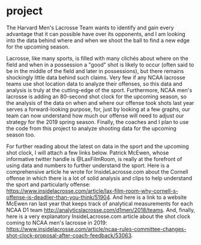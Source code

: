 # project

The Harvard Men's Lacrosse Team wants to identify and gain every advantage that it can possible have over its opponents, and I am looking into the data behind where and when we shoot the ball to find a new edge for the upcoming season.

Lacrosse, like many sports, is filled with many clichés about where on the field and when in a possession a "good" shot is likely to occur (often said to be in the middle of the field and later in possessions), but there remains shockingly little data behind such claims. Very few if any NCAA lacrosse teams use shot location data to analyze their offenses, so this data and analysis is truly at the cutting-edge of the sport. Furthermore, NCAA men's lacrosse is adding an 80-second shot clock for the upcoming season, so the analysis of the data on when and where our offense took shots last year serves a forward-looking purpose, for, just by looking at a few graphs, our team can now understand how much our offense will need to adjust our strategy for the 2019 spring season. Finally, the coaches and I plan to use the code from this project to analyze shooting data for the upcoming season too.

For further reading about the latest on data in the sport and the upcoming shot clock, I will attach a few links below. Patrick McEwen, whose informative twitter handle is @LaxFilmRoom, is really at the forefront of using data and numbers to further understand the sport. Here is a comprehensive article he wrote for InsideLacrosse.com about the Cornell offense in which there is a lot of solid analysis and clips to help understand the sport and particularly offense: https://www.insidelacrosse.com/article/lax-film-room-why-cornell-s-offense-is-deadlier-than-you-think/51904. And here is a link to a website McEwen ran last year that keeps track of analytical measurements for each NCAA D1 team http://analyticslacrosse.com/d1men/2018/teams. And, finally, here is a very explanatory InsideLacrosse.com article about the shot clock coming to NCAA men's lacrosse in 2019: https://www.insidelacrosse.com/article/ncaa-rules-committee-changes-shot-clock-proposal-after-coach-feedback/53063.